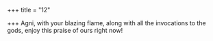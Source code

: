 +++
title = "12"

+++
Agni, with your blazing flame, along with all the invocations to the gods, enjoy this praise of ours right now!
